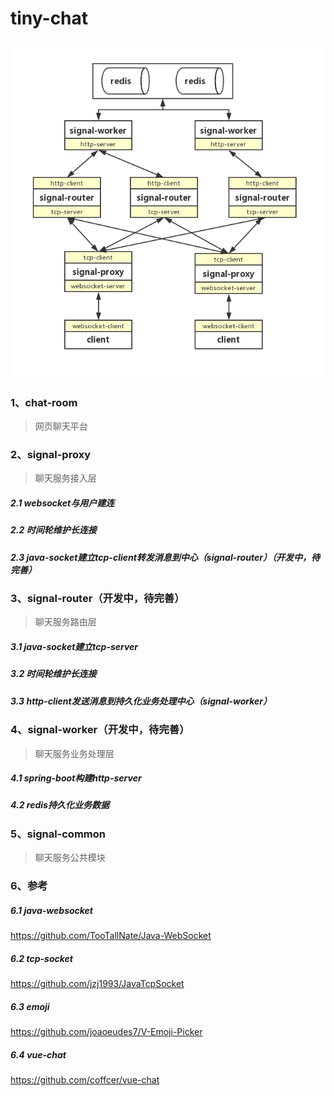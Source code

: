 # tiny-chat
![ad](https://github.com/guijiamin/tiny-chat/blob/master/sys.png)

### 1、chat-room
> 网页聊天平台

### 2、signal-proxy
> 聊天服务接入层
##### 2.1 websocket与用户建连
##### 2.2 时间轮维护长连接
##### 2.3 java-socket建立tcp-client转发消息到中心（signal-router）（开发中，待完善）

### 3、signal-router（开发中，待完善）
> 聊天服务路由层
##### 3.1 java-socket建立tcp-server
##### 3.2 时间轮维护长连接
##### 3.3 http-client发送消息到持久化业务处理中心（signal-worker）

### 4、signal-worker（开发中，待完善）
> 聊天服务业务处理层
##### 4.1 spring-boot构建http-server
##### 4.2 redis持久化业务数据

### 5、signal-common
> 聊天服务公共模块

### 6、参考
##### 6.1 java-websocket
https://github.com/TooTallNate/Java-WebSocket
##### 6.2 tcp-socket
https://github.com/jzj1993/JavaTcpSocket
##### 6.3 emoji
https://github.com/joaoeudes7/V-Emoji-Picker
##### 6.4 vue-chat
https://github.com/coffcer/vue-chat